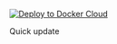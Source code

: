 
[![Deploy to Docker Cloud](https://files.cloud.docker.com/images/deploy-to-dockercloud.svg)](https://cloud.docker.com/stack/deploy/)

Quick update
